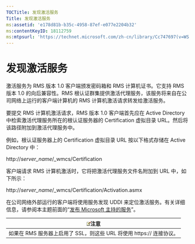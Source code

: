 ```yaml
---
TOCTitle: 发现激活服务
Title: 发现激活服务
ms:assetid: 'e178d81b-b35c-4958-87ef-e077e2204b32'
ms:contentKeyID: 18112759
ms:mtpsurl: 'https://technet.microsoft.com/zh-cn/library/Cc747697(v=WS.10)'
---
```


发现激活服务
============

激活服务为 RMS 版本 1.0 客户端颁发密码箱和 RMS 计算机证书。它支持 RMS 版本 1.0 的向后兼容性。RMS 根认证群集提供激活代理服务，该服务将来自在公司网络上运行的客户端计算机的 RMS 计算机激活请求转发给激活服务。

要提交 RMS 计算机激活请求，RMS 版本 1.0 客户端首先应在 Active Directory 中检索激活代理服务所在的根认证服务器的 Certification 虚拟目录 URL。然后将该路径附加到激活代理服务中。

例如，根认证服务器上的 Certification 虚拟目录 URL 按以下格式存储在 Active Directory 中：

http://*server\_name*/\_wmcs/Certification

客户端请求 RMS 计算机激活时，它将把激活代理服务文件名附加到 URL 中，如下所示：

http://*server\_name*/\_wmcs/Certification/Activation.asmx

在公司网络外部运行的客户端将使用服务发现 UDDI 来定位激活服务。有关详细信息，请参阅本主题前面的“[发布 Microsoft 主持的服务](https://technet.microsoft.com/7ee8cb4d-1b46-48be-8a4c-5ff6a458231a)”。

| ![](images/Cc747697.note(WS.10).gif)注意 |
|-----------------------------------------------------------------------|
| 如果在 RMS 服务器上启用了 SSL，则这些 URL 将使用 https:// 连接协议。  |

